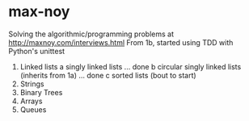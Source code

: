 # max-noy
Solving the algorithmic/programming problems at http://maxnoy.com/interviews.html
From 1b, started using TDD with Python's unittest

1) Linked lists
    a singly linked lists ... done
    b circular singly linked lists (inherits from 1a) ... done 
    c sorted lists (bout to start)
2) Strings 
3) Binary Trees
4) Arrays
5) Queues
